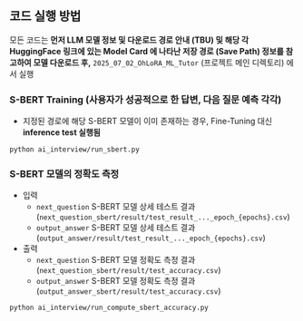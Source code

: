 
## 코드 실행 방법

모든 코드는 **먼저 LLM 모델 정보 및 다운로드 경로 안내 (TBU) 및 해당 각 HuggingFace 링크에 있는 Model Card 에 나타난 저장 경로 (Save Path) 정보를 참고하여 모델 다운로드 후,** ```2025_07_02_OhLoRA_ML_Tutor``` (프로젝트 메인 디렉토리) 에서 실행

### S-BERT Training (사용자가 성공적으로 한 답변, 다음 질문 예측 각각)

* 지정된 경로에 해당 S-BERT 모델이 이미 존재하는 경우, Fine-Tuning 대신 **inference test 실행됨**

```python ai_interview/run_sbert.py```

### S-BERT 모델의 정확도 측정

* 입력
  * ```next_question``` S-BERT 모델 상세 테스트 결과 (```next_question_sbert/result/test_result_..._epoch_{epochs}.csv```)
  * ```output_answer``` S-BERT 모델 상세 테스트 결과 (```output_answer/result/test_result_..._epoch_{epochs}.csv```)
* 출력
  * ```next_question``` S-BERT 모델 정확도 측정 결과 (```next_question_sbert/result/test_accuracy.csv```)
  * ```output_answer``` S-BERT 모델 정확도 측정 결과 (```output_answer_sbert/result/test_accuracy.csv```)

```python ai_interview/run_compute_sbert_accuracy.py```